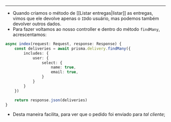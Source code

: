 ___
- Quando criamos o método de [[Listar entregas|listar]] as entregas, vimos que ele devolve apenas o `ID`do usuário, mas podemos também devolver outros dados.
- Para fazer voltamos ao nosso controller e dentro do método `findMany`, acrescentamos:
```ts
async index(request: Request, response: Response) {
	const deliveries = await prisma.delivery.findMany({
		includes: {
			user: {
				select: {
					name: true,
					email: true,
				}
			}
		}
	})

	return response.json(deliveries)
}
```
- Desta maneira facilita, para ver que o pedido foi enviado para *tal cliente*;
